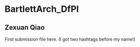 # BartlettArch_DfPI

## Zexuan Qiao

First submission file here. (I got two hashtags before my name!)

